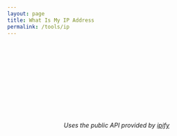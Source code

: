 ```yaml
---
layout: page
title: What Is My IP Address
permalink: /tools/ip
---
```


<br><br><br>

<script type="application/javascript">
  function getIP(json) {
    document.write("<center>Current public IP address is: ", json.ip, "</center>");
  }
</script>

<script type="application/javascript" src="https://api.ipify.org?format=jsonp&callback=getIP"></script>

<br><br><br>
<br><br><br>


<center>
<i>Uses the public API provided by <a href="https://www.ipify.org/" rel="noopener" target="_blank">ipify</a></i>
</center>
